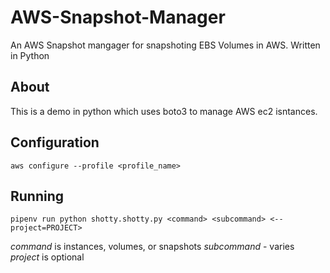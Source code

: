# AWS-Snapshot-Manager
An AWS Snapshot mangager for snapshoting EBS Volumes in AWS. Written in Python

## About

This is a demo in python which uses boto3 to manage AWS ec2 isntances.

## Configuration

`aws configure --profile <profile_name>`

## Running

`pipenv run python shotty.shotty.py <command> <subcommand> <--project=PROJECT>`

*command* is instances, volumes, or snapshots
*subcommand* - varies
*project* is optional
